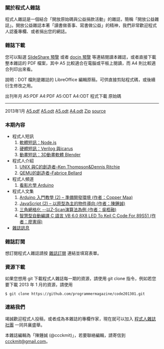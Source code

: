 ### 關於程式人雜誌
程式人雜誌是一個結合「開放原始碼與公益捐款活動」的雜誌，簡稱「開放公益雜誌」。開放公益雜誌本著「讀書做善事、寫書做公益」的精神，我們非常歡迎程式人認養專欄、或者捐出您的網誌。

### 雜誌下載

您可以點選 [SlideShare 預覽] 或者 [docin 預覽] 等連結閱讀本雜誌，或者直接下載整本雜誌的 PDF 檔案，其中 A5 比較適合在電腦或平板上閱讀，而 A4 則比較適合列印出來看。

說明：DOT 檔則是雜誌的 LibreOffice 編輯原稿，可供直接剪貼程式碼，或後續衍生修改之用。

出刊年月     A5:PDF        A4:PDF     A5:ODT    A4:ODT    程式下載      原始碼
----------	 ----------	   --------   --------  --------  ----------    ----------
2013年1月    [A5.pdf]      [A5.odt]   [A5.odt]  [A4.odt]  [Zip]         [source]

### 本期內容
* 程式人短訊
	1. [軟體短訊：Node.js](message1.htm)
	2. [硬體短訊：Verilog 與icarus](message2.htm)
	3. [動畫短訊：3D動畫軟體 Blender](message3.htm)
* 程式人介紹
	1. [UNIX 與C的創造者–Ken Thompson&Dennis Ritchie](people1.htm)
	2. [QEMU的創造者–Fabrice Bellard](people2.htm)
* 程式人頻道
	1. [看影片學 Arduino](video1.htm)
* 程式人文集
	1. [Arduino 入門教學 (2) – 準備開發環境 (作者：Copper Maa)](article1.htm)
	2. [JavaScript (2) – 以原型為主的物件導向  (作者：陳鍾誠)](article2.htm)
	3. [三角網格化 --以Z-Scan演算法為例 (作者：吳栢融)](article3.htm)
	4. [智慧型自動編譯 C 語言 VB 6.0  8X8 LED To Keil C Code For 89S51  (作者：廖憲得)](article4.htm)
* [雜誌訊息](info.htm)

### 雜誌訂閱
想訂閱程式人雜誌請按 [雜誌訂閱] 連結並填寫表單。

### 資源下載
如果您想用 git 下載程式人雜誌每一期的資源，請使用 git clone 指令，例如若您要下載 2013 年 1 月的資源，請使用

```
$ git clone https://github.com/programmermagazine/code201301.git
```

### 連絡我們
竭誠歡迎程式人投稿，或者成為本雜誌的專欄作家，現在就可以加入 [程式人雜誌社團] 一同共襄盛舉。

本雜誌編輯為「陳鍾誠 (@ccckmit)」，若要聯絡編輯，請寄信到 ccckmit@gmail.com。

[程式人雜誌社團]: https://www.facebook.com/groups/programmerMagazine/
[雜誌訂閱]: https://docs.google.com/spreadsheet/viewform?fromEmail=true&formkey=dG1TcER6Q3h1ZkpacFpDeEVFTDBLeVE6MQ
[SlideShare 預覽]: http://www.slideshare.net/ccckmit/2013-1-15836437
[docin 預覽]: http://www.docin.com/p1-571105593.html
[A5.pdf]: ../pdf/ProgrammerMag201302A5.pdf
[A4.pdf]: ../pdf/ProgrammerMag201302A4.pdf
[A5.odt]: ../odt/ProgrammerMag201302A5.odt
[A4.odt]: ../odt/ProgrammerMag201302A4.odt
[Zip]: https://github.com/programmermagazine/code201301/archive/master.zip
[source]: https://github.com/programmermagazine/code201301
